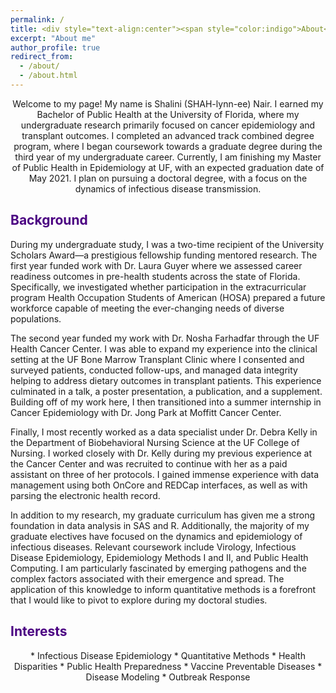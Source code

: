 ```yaml
---
permalink: /
title: <div style="text-align:center"><span style="color:indigo">About</span></div>
excerpt: "About me"
author_profile: true
redirect_from: 
  - /about/
  - /about.html
---
```

  
<div style="text-align:center">Welcome to my page! My name is Shalini (SHAH-lynn-ee) Nair. I earned my Bachelor of Public Health at the University of Florida, where my undergraduate research primarily focused on cancer epidemiology and transplant outcomes. I completed an advanced track combined degree program, where I began coursework towards a graduate degree during the third year of my undergraduate career. Currently, I am finishing my Master of Public Health in Epidemiology at UF, with an expected graduation date of May 2021. I plan on pursuing a doctoral degree, with a focus on the dynamics of infectious disease transmission.</div> 

## <span style="color:indigo">Background</span> 

During my undergraduate study, I was a two-time recipient of the University Scholars Award—a prestigious fellowship funding mentored research. The first year funded work with Dr. Laura Guyer where we assessed career readiness outcomes in pre-health students across the state of Florida. Specifically, we investigated whether participation in the extracurricular program Health Occupation Students of American (HOSA) prepared a future workforce capable of meeting the ever-changing needs of diverse populations.  

The second year funded my work with Dr. Nosha Farhadfar through the UF Health Cancer Center. I was able to expand my experience into the clinical setting at the UF Bone Marrow Transplant Clinic where I consented and surveyed patients, conducted follow-ups, and managed data integrity helping to address dietary outcomes in transplant patients. This experience culminated in a talk, a poster presentation, a publication, and a supplement. Building off of my work here, I then transitioned into a summer internship in Cancer Epidemiology with Dr. Jong Park at Moffitt Cancer Center.   

Finally, I most recently worked as a data specialist under Dr. Debra Kelly in the Department of Biobehavioral Nursing Science at the UF College of Nursing. I worked closely with Dr. Kelly during my previous experience at the Cancer Center and was recruited to continue with her as a paid assistant on three of her protocols. I gained immense experience with data management using both OnCore and REDCap interfaces, as well as with parsing the electronic health record.  

In addition to my research, my graduate curriculum has given me a strong foundation in data analysis in SAS and R. Additionally, the majority of my graduate electives have focused on the dynamics and epidemiology of infectious diseases. Relevant coursework include Virology, Infectious Disease Epidemiology, Epidemiology Methods I and II, and Public Health Computing. I am particularly fascinated by emerging pathogens and the complex factors associated with their emergence and spread. The application of this knowledge to inform quantitative methods is a forefront that I would like to pivot to explore during my doctoral studies. 

## <span style="color:indigo">Interests</span>  

<div style="text-align:center">  
  * Infectious Disease Epidemiology  
* Quantitative Methods 
* Health Disparities 
* Public Health Preparedness
* Vaccine Preventable Diseases 
* Disease Modeling  
* Outbreak Response
  </div>

